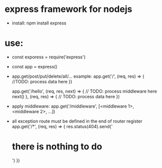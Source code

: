 # express framework for nodejs

- install: npm install express

# use:

- const exporess = require('express')
- const app = express()
- app.get/post/put/delete/all/...
  example:
  app.get('/', (req, res) => {
  //TODO: process data here
  })

  app.get('/hello', (req, res, next) => {
  // TODO: process middleware here
  next()
  }, (req, res) => {
  // TODO: process data here
  })

- apply middleware:
  app.get('/middleware', [<middleware 1>, <middleware 2>, ...])

- all exception route must be defined in the end of router register
  app.get('/\*', (req, res) => {
  res.status(404).send('<h1>there is nothing to do</h1>')
  })
